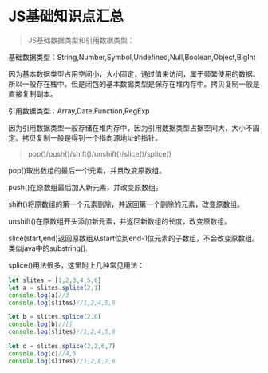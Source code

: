 # JS基础知识点汇总

> JS基础数据类型和引用数据类型：

基础数据类型：String,Number,Symbol,Undefined,Null,Boolean,Object,BigInt

因为基本数据类型占用空间小，大小固定，通过值来访问，属于频繁使用的数据。所以一般存在栈中。但是闭包的基本数据类型是保存在堆内存中。拷贝复制一般是直接复制副本。

引用数据类型：Array,Date,Function,RegExp

因为引用数据类型一般存储在堆内存中，因为引用数据类型占据空间大，大小不固定。拷贝复制一般是得到一个指向源地址的指针。

> pop()/push()/shift()/unshift()/slice()/splice()

pop()取出数组的最后一个元素，并且改变原数组。

push()在原数组最后加入新元素，并改变原数组。

shift()将原数组的第一个元素删除，并返回第一个删除的元素，改变原数组。

unshift()在原数组开头添加新元素，并返回新数组的长度，改变原数组。

slice(start,end)返回原数组从start位到end-1位元素的子数组，不会改变原数组。类似java中的substring().

splice()用法很多，这里附上几种常见用法：

```javascript
let slites = [1,2,3,4,5,6]
let a = slites.splice(2,1)
console.log(a)//3
console.log(slites)//1,2,4,5,6

let b = slites.splice(2,0)
console.log(b)//[]
console.log(slites)//1,2,4,5,6

let c = slites.splice(2,2,6,7)
console.log(c)//4,5
console.log(slites)//1,2,6,7,6
```




